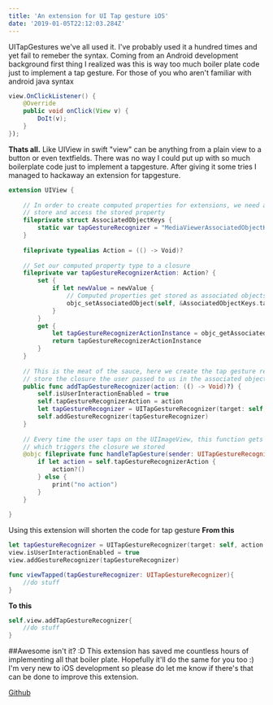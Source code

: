 ```yaml
---
title: 'An extension for UI Tap gesture iOS'
date: '2019-01-05T22:12:03.284Z'
---
```


UITapGestures we've all used it. I've probably used it a hundred times and yet fail to remeber the syntax. Coming from an Android development background first thing I realized was this is way too much boiler plate code just to implement a tap gesture. For those of you who aren't familiar with android java syntax

```java
view.OnClickListener() {
    @Override
    public void onClick(View v) {
        DoIt(v);
    }
});
```

**Thats all.** Like UIView in swift "view" can be anything from a plain view to a button or even textfields. There was no way I could put up with so much boilerplate code just to implement a tapgesture. After giving it some tries I managed to hackaway an extension for tapgesture.

```swift
extension UIView {
    
    // In order to create computed properties for extensions, we need a key to
    // store and access the stored property
    fileprivate struct AssociatedObjectKeys {
        static var tapGestureRecognizer = "MediaViewerAssociatedObjectKey_mediaViewer"
    }
    
    fileprivate typealias Action = (() -> Void)?
    
    // Set our computed property type to a closure
    fileprivate var tapGestureRecognizerAction: Action? {
        set {
            if let newValue = newValue {
                // Computed properties get stored as associated objects
                objc_setAssociatedObject(self, &AssociatedObjectKeys.tapGestureRecognizer, newValue, objc_AssociationPolicy.OBJC_ASSOCIATION_RETAIN)
            }
        }
        get {
            let tapGestureRecognizerActionInstance = objc_getAssociatedObject(self, &AssociatedObjectKeys.tapGestureRecognizer) as? Action
            return tapGestureRecognizerActionInstance
        }
    }
    
    // This is the meat of the sauce, here we create the tap gesture recognizer and
    // store the closure the user passed to us in the associated object we declared above
    public func addTapGestureRecognizer(action: (() -> Void)?) {
        self.isUserInteractionEnabled = true
        self.tapGestureRecognizerAction = action
        let tapGestureRecognizer = UITapGestureRecognizer(target: self, action: #selector(handleTapGesture))
        self.addGestureRecognizer(tapGestureRecognizer)
    }
    
    // Every time the user taps on the UIImageView, this function gets called,
    // which triggers the closure we stored
    @objc fileprivate func handleTapGesture(sender: UITapGestureRecognizer) {
        if let action = self.tapGestureRecognizerAction {
            action?()
        } else {
            print("no action")
        }
    }
    
}
```

Using this extension will shorten the code for tap gesture 
**From this**

```swift
let tapGestureRecognizer = UITapGestureRecognizer(target: self, action: #selector(viewTapped(tapGestureRecognizer:)))
view.isUserInteractionEnabled = true
view.addGestureRecognizer(tapGestureRecognizer)

func viewTapped(tapGestureRecognizer: UITapGestureRecognizer){
    //do stuff
}
```
**To this**

```swift
self.view.addTapGestureRecognizer{
    //do stuff
}
```

##Awesome isn't it? :D
This extension has saved me countless hours of implementing all that boiler plate. Hopefully it'll do the same for you too :)
I'm very new to iOS development so please do let me know if there's that can be done to improve this extension.

[Github](https://github.com/utsavstha/EasyTapGesture)